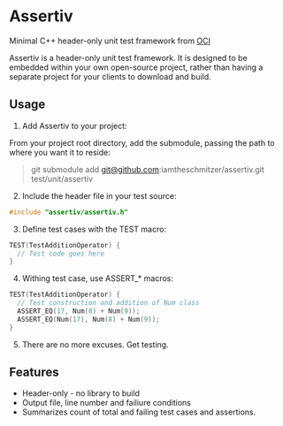 Assertiv
========

Minimal C++ header-only unit test framework from [OCI](http://ociweb.com)

Assertiv is a header-only unit test framework.  It is designed to be embedded within your own open-source project, rather than having a separate project for your clients to download and build.

## Usage
1. Add Assertiv to your project:

From your project root directory, add the submodule, passing the path to where you want it to reside:

> git submodule add git@github.com:iamtheschmitzer/assertiv.git test/unit/assertiv

2. Include the header file in your test source:

```c++
#include "assertiv/assertiv.h"
```

3. Define test cases with the TEST macro:

```c++
TEST(TestAdditionOperator) {
  // Test code goes here
}
```

4. Withing test case, use ASSERT_* macros:

```c++
TEST(TestAdditionOperator) {
  // Test construction and addition of Num class
  ASSERT_EQ(17, Num(8) + Num(9));
  ASSERT_EQ(Num(17), Num(8) + Num(9));
}
```

5. There are no more excuses.  Get testing.

## Features
* Header-only - no library to build
* Output file, line number and failiure conditions
* Summarizes count of total and failing test cases and assertions.

